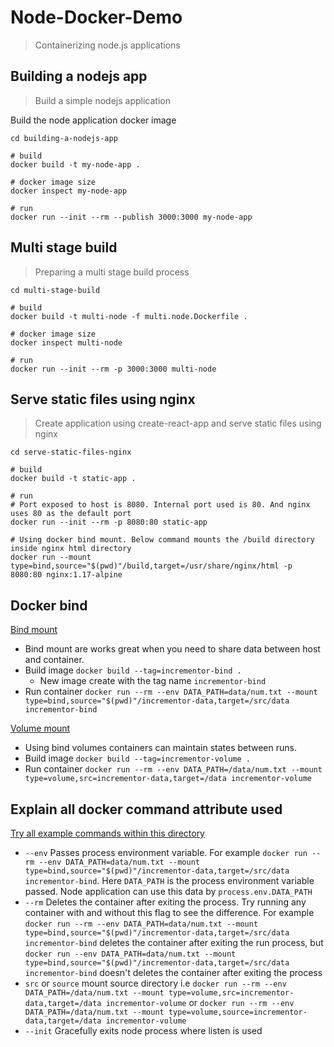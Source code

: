 # Node-Docker-Demo

> Containerizing node.js applications

## Building a nodejs app

> Build a simple nodejs application

Build the node application docker image

```shell
cd building-a-nodejs-app

# build
docker build -t my-node-app .

# docker image size
docker inspect my-node-app

# run
docker run --init --rm --publish 3000:3000 my-node-app

```

## Multi stage build

> Preparing a multi stage build process

```shell
cd multi-stage-build

# build
docker build -t multi-node -f multi.node.Dockerfile .

# docker image size
docker inspect multi-node

# run
docker run --init --rm -p 3000:3000 multi-node
```

## Serve static files using nginx

> Create application using create-react-app and serve static files using nginx

```shell
cd serve-static-files-nginx

# build
docker build -t static-app .

# run
# Port exposed to host is 8080. Internal port used is 80. And nginx uses 80 as the default port
docker run --init --rm -p 8080:80 static-app

# Using docker bind mount. Below command mounts the /build directory inside nginx html directory
docker run --mount type=bind,source="$(pwd)"/build,target=/usr/share/nginx/html -p 8080:80 nginx:1.17-alpine

```

## Docker bind

<u>Bind mount</u>

- Bind mount are works great when you need to share data between host and container.
- Build image `docker build --tag=incrementor-bind .`
  - New image create with the tag name `incrementor-bind`
- Run container `docker run --rm --env DATA_PATH=data/num.txt --mount type=bind,source="$(pwd)"/incrementor-data,target=/src/data incrementor-bind`

<u>Volume mount</u>

- Using bind volumes containers can maintain states between runs.
- Build image `docker build --tag=incrementor-volume .`
- Run container `docker run --rm --env DATA_PATH=/data/num.txt --mount type=volume,src=incrementor-data,target=/data incrementor-volume`

## Explain all docker command attribute used

<u>Try all example commands within this directory</u>

- `--env` Passes process environment variable. For example `docker run --rm --env DATA_PATH=data/num.txt --mount type=bind,source="$(pwd)"/incrementor-data,target=/src/data incrementor-bind`. Here `DATA_PATH` is the process environment variable passed. Node application can use this data by `process.env.DATA_PATH`
- `--rm` Deletes the container after exiting the process. Try running any container with and without this flag to see the difference. For example `docker run --rm --env DATA_PATH=data/num.txt --mount type=bind,source="$(pwd)"/incrementor-data,target=/src/data incrementor-bind` deletes the container after exiting the run process, but `docker run --env DATA_PATH=data/num.txt --mount type=bind,source="$(pwd)"/incrementor-data,target=/src/data incrementor-bind` doesn't deletes the container after exiting the process
- `src` or `source` mount source directory i.e `docker run --rm --env DATA_PATH=/data/num.txt --mount type=volume,src=incrementor-data,target=/data incrementor-volume` or `docker run --rm --env DATA_PATH=/data/num.txt --mount type=volume,source=incrementor-data,target=/data incrementor-volume`
- `--init` Gracefully exits node process where listen is used
